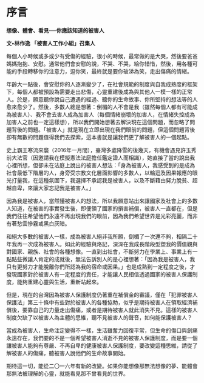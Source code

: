 # 序言

**想像、體會、看見──你應該知道的被害人**

**文•林作逸 「被害人工作小組」召集人**

每個人小時候或多或少有受傷的經驗，很小的時候，最常做的是大哭，然後要爸爸媽媽抱抱、安慰。通常他們會安慰的說，不哭、不哭，給你惜惜，然後，用各種可能的手段轉移你的注意力，逗你笑，最終就是要你破涕為笑，走出傷痛的情緒。

年齡大一點後，會安慰你的人逐漸變少了，在社會規範的制度與自我成熟度的框架下，每個人都被預設為需要走出悲傷，心靈重建後成為與其他人一模一樣的正常人。於是，願意聽你說自己遭遇的經過、聽你的生命故事、你所堅持的想法等的人愈來愈少了。然後，多數人總是想著：倒楣的人不會是我（雖然每個人都有可能成為被害人）、我不會去害人成為加害人（每個情緒崩壞的加害人，在情緒失控成為加害人之前也一定這樣想），所以我們開始想著去解決現在這個問題，而忽略了問題背後的問題。「被害人」就是現在立即出現在我們眼前的問題，但這個問題背後卻有無數的問題值得我們去探索，這本書就是讓我們更了解被害人的一個起點。

史上霸王寒流來襲（2016年一月間），臺灣多處降雪的後幾天，有機會遇見許玉秀前大法官（因邀請我在模擬憲法法庭擔任鑑定證人而相識），她直接了當的說出我心裡所想，但卻未在法庭上說出的被害人想法：「身為被害人，我感受到的是成為社會最低下階層的人，身旁受宗教文化層面影響的多數人，以輪迴及因果報應的眼光打量我，在這種氛圍下，我選擇不承認我是被害人，以及不斷藉由努力脫貧、超越自卑，來讓大家忘記我是被害人。」

因為我是被害人，當然懂被害人的想法，所以我願意站出來讓國家及社會上的多數人知道，在被害的事實發生後，即便領了國家的損害補償，被害人一直都在，但是我們往往希望他們永遠不再出現我們的眼前，因為我們希望世界是光彩亮麗，而非有著愁雲慘霧或黑白灰暗。

和絕大多數的被害人一樣，成為被害人絕非我所願，倒楣了一次還不夠，相隔二十年我再一次成為被害人。如此的經驗與烙記，深深在我成長階段型塑我的價值觀與對國家、親族、社會的各種想像。一直到出社會，不斷努力在學業上、事業上有一點點些微讓人肯定的成就後，無法告訴別人的是心裡想著：「因為我是被害人，我只有更努力才能脫離你們所認為我的宿命或因果。」也是成熟到一定程度之後，才發現國家對於被害人有一定程度的責任，才能讓人民相信透過國家的被害人保護制度，能夠重建心靈與生活，重新站起來。

但是，現在的台灣因為被害人保護制度仍著重在補償金的審議，僅在「犯罪被害人保護法」第三十條中有些對於被害人的各種協助，似乎是期待被害人在領取經濟補償後，要靠自己的力量走出傷痛，或者是期待被害人就此消失不見。這樣的被害人制度欠缺了以被害人為主體的思維，聽不見被害人的聲音，如何能保護被害人？

當成為被害人，生命注定變得不一樣，生活雖奮力回復平常，但生命的傷口與創痛永遠存在，我們要的不是一個希望被害人消逝不見的被害人保護制度，而是要一個讓被害人能夠有尊嚴、不再自卑的健康被害人保護制度，要改變這種思維，請從了解被害人的傷痛，聽被害人說他們的生命故事開始。

期待這一切，能從二〇一六年有新的改變。如果你能想像那無法想像的夢、能體會那無法被理解的心靈，就能看見那不曾看見的世界。
